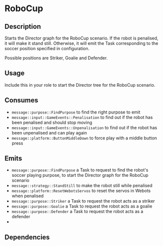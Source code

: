 # RoboCup

## Description

Starts the Director graph for the RoboCup scenario. If the robot is penalised, it will make it stand still. Otherwise, it will emit the Task corresponding to the soccer position specified in configuration.

Possible positions are Striker, Goalie and Defender.

## Usage

Include this in your role to start the Director tree for the RoboCup scenario.

## Consumes

- `message::purpose::FindPurpose` to find the right purpose to emit
- `message::input::GameEvents::Penalisation` to find out if the robot has been penalised and should stop moving
- `message::input::GameEvents::Unpenalisation` to find out if the robot has been unpenalised and can play again
- `message::platform::ButtonMiddleDown` to force play with a middle button press

## Emits

- `message::purpose::FindPurpose` a Task to request to find the robot's soccer playing purpose, to start the Director graph for the RoboCup scenario
- `message::strategy::StandStill` to make the robot still while penalised
- `message::platform::ResetWebotsServos` to reset the servos in Webots when penalised
- `message::purpose::Striker` a Task to request the robot acts as a striker
- `message::purpose::Goalie` a Task to request the robot acts as a goalie
- `message::purpose::Defender` a Task to request the robot acts as a defender
-
## Dependencies
